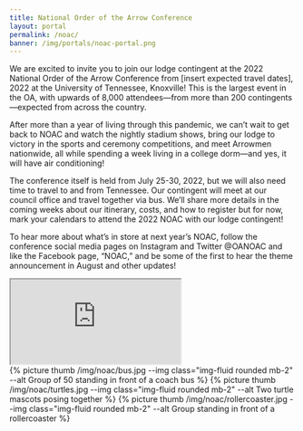 ```yaml
---
title: National Order of the Arrow Conference
layout: portal
permalink: /noac/
banner: /img/portals/noac-portal.png
---
```


<div class="row">

  <div class="col-md-8">

We are excited to invite you to join our lodge contingent at the 2022 National Order of the Arrow Conference from [insert expected travel dates], 2022 at the University of Tennessee, Knoxville! This is the largest event in the OA, with upwards of 8,000 attendees—from more than 200 contingents—expected from across the country.

After more than a year of living through this pandemic, we can’t wait to get back to NOAC and watch the nightly stadium shows, bring our lodge to victory in the sports and ceremony competitions, and meet Arrowmen nationwide, all while spending a week living in a college dorm—and yes, it will have air conditioning!

The conference itself is held from July 25-30, 2022, but we will also need time to travel to and from Tennessee. Our contingent will meet at our council office and travel together via bus. We’ll share more details in the coming weeks about our itinerary, costs, and how to register but for now, mark your calendars to attend the 2022 NOAC with our lodge contingent!

To hear more about what’s in store at next year’s NOAC, follow the conference social media pages on Instagram and Twitter @OANOAC and like the Facebook page, “NOAC,” and be some of the first to hear the theme announcement in August and other updates!

<div class="row">
  <div class="col">
    <div class="embed-responsive embed-responsive-16by9 mb-3">
      <iframe src="https://player.vimeo.com/video/549327812" allow="autoplay; fullscreen; picture-in-picture" allowfullscreen="" data-vimeo-tracked="true" data-ready="true"></iframe>
    </div>
  </div>
</div>

  </div>

  <div class="col-md-4">
  {% picture thumb /img/noac/bus.jpg --img class="img-fluid rounded mb-2" --alt Group of 50 standing in front of a coach bus %}
  {% picture thumb /img/noac/turtles.jpg --img class="img-fluid rounded mb-2" --alt Two turtle mascots posing together %}
  {% picture thumb /img/noac/rollercoaster.jpg --img class="img-fluid rounded mb-2" --alt Group standing in front of a rollercoaster %}
  </div>

</div>
